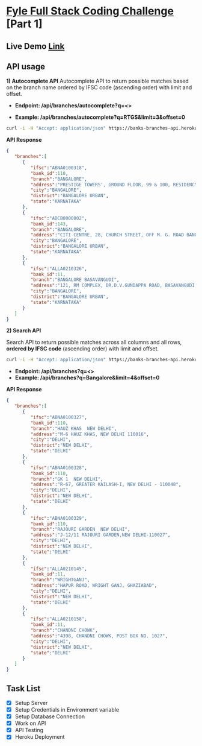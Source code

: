 # [**Fyle Full Stack Coding Challenge**](https://www.notion.so/Fyle-Full-Stack-Coding-Challenge-db30c5cb91d54de1b330c16f22fc49f0) [Part 1]

## Live Demo [Link](https://banks-info.herokuapp.com/)

## API usage
**1) Autocomplete API**
Autocomplete API to return possible matches based on the branch name ordered by IFSC code (ascending order) with limit and offset.

- **Endpoint: /api/branches/autocomplete?q=<>**

- **Example: /api/branches/autocomplete?q=**RTGS**&limit=3&offset=0**

```bash
curl -i -H "Accept: application/json" https://banks-branches-api.herokuapp.com/api/branches/autocomplete?q=bangalore&limit=5&offset=1

```

**API Response**
```json
{
   "branches":[
      {
         "ifsc":"ABNA0100318",
         "bank_id":110,
         "branch":"BANGALORE",
         "address":"PRESTIGE TOWERS', GROUND FLOOR, 99 & 100, RESIDENCY ROAD, BANGALORE 560 025.",
         "city":"BANGALORE",
         "district":"BANGALORE URBAN",
         "state":"KARNATAKA"
      },
      {
         "ifsc":"ADCB0000002",
         "bank_id":143,
         "branch":"BANGALORE",
         "address":"CITI CENTRE, 28, CHURCH STREET, OFF M. G. ROAD BANGALORE 560001",
         "city":"BANGALORE",
         "district":"BANGALORE URBAN",
         "state":"KARNATAKA"
      },
      {
         "ifsc":"ALLA0210326",
         "bank_id":11,
         "branch":"BANGALORE BASAVANGUDI",
         "address":"121, RM COMPLEX, DR.D.V.GUNDAPPA ROAD, BASAVANGUDI, BANGALORE - 560004",
         "city":"BANGALORE",
         "district":"BANGALORE URBAN",
         "state":"KARNATAKA"
      }
   ]
}
```

**2) Search API**

Search API to return possible matches across all columns and all rows, **ordered by IFSC code** (ascending order) with limit and offset.

```bash
curl -i -H "Accept: application/json" https://banks-branches-api.herokuapp.com/api/branches?q=delhi&limit=5&offset=1
```

-  **Endpoint: /api/branches?q=<>**
-  **Example: /api/branches?q=**Bangalore**&limit=4&offset=0**


**API Response**
```json
{
   "branches":[
      {
         "ifsc":"ABNA0100327",
         "bank_id":110,
         "branch":"HAUZ KHAS  NEW DELHI",
         "address":"M-6 HAUZ KHAS, NEW DELHI 110016",
         "city":"DELHI",
         "district":"NEW DELHI",
         "state":"DELHI"
      },
      {
         "ifsc":"ABNA0100328",
         "bank_id":110,
         "branch":"GK 1  NEW DELHI",
         "address":"R-67, GREATER KAILASH-I, NEW DELHI - 110048",
         "city":"DELHI",
         "district":"NEW DELHI",
         "state":"DELHI"
      },
      {
         "ifsc":"ABNA0100329",
         "bank_id":110,
         "branch":"RAJOURI GARDEN  NEW DELHI",
         "address":"J-12/11 RAJOURI GARDEN,NEW DELHI-110027",
         "city":"DELHI",
         "district":"NEW DELHI",
         "state":"DELHI"
      },
      {
         "ifsc":"ALLA0210145",
         "bank_id":11,
         "branch":"WRIGHTGANJ",
         "address":"HAPUR ROAD, WRIGHT GANJ, GHAZIABAD",
         "city":"DELHI",
         "district":"NEW DELHI",
         "state":"DELHI"
      },
      {
         "ifsc":"ALLA0210158",
         "bank_id":11,
         "branch":"CHANDNI CHOWK",
         "address":"4398, CHANDNI CHOWK, POST BOX NO. 1027",
         "city":"DELHI",
         "district":"NEW DELHI",
         "state":"DELHI"
      }
   ]
}
```

## Task List
- [X] Setup Server
- [X] Setup Credentials in Environment variable
- [X] Setup Database Connection
- [X] Work on API
- [X] API Testing
- [X] Heroku Deployment